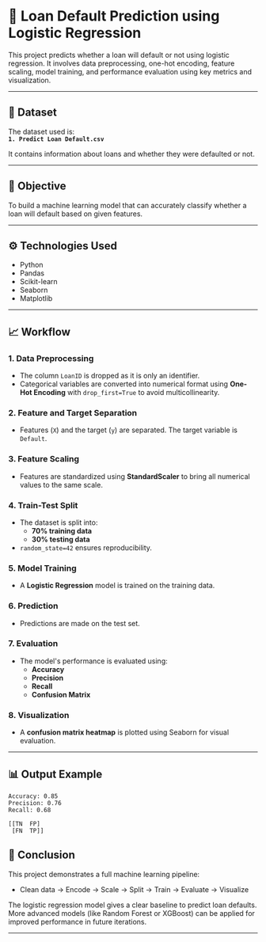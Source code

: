 # 🏦 Loan Default Prediction using Logistic Regression

This project predicts whether a loan will default or not using logistic regression. It involves data preprocessing, one-hot encoding, feature scaling, model training, and performance evaluation using key metrics and visualization.

---

## 📂 Dataset

The dataset used is:  
**`1. Predict Loan Default.csv`**

It contains information about loans and whether they were defaulted or not.

---

## 🧠 Objective

To build a machine learning model that can accurately classify whether a loan will default based on given features.

---

## ⚙️ Technologies Used

- Python
- Pandas
- Scikit-learn
- Seaborn
- Matplotlib

---

## 📈 Workflow

### 1. **Data Preprocessing**
- The column `LoanID` is dropped as it is only an identifier.
- Categorical variables are converted into numerical format using **One-Hot Encoding** with `drop_first=True` to avoid multicollinearity.

### 2. **Feature and Target Separation**
- Features (`X`) and the target (`y`) are separated. The target variable is `Default`.

### 3. **Feature Scaling**
- Features are standardized using **StandardScaler** to bring all numerical values to the same scale.

### 4. **Train-Test Split**
- The dataset is split into:
  - **70% training data**
  - **30% testing data**
- `random_state=42` ensures reproducibility.

### 5. **Model Training**
- A **Logistic Regression** model is trained on the training data.

### 6. **Prediction**
- Predictions are made on the test set.

### 7. **Evaluation**
- The model's performance is evaluated using:
  - **Accuracy**
  - **Precision**
  - **Recall**
  - **Confusion Matrix**

### 8. **Visualization**
- A **confusion matrix heatmap** is plotted using Seaborn for visual evaluation.

---

## 📊 Output Example

```text
Accuracy: 0.85
Precision: 0.76
Recall: 0.68

[[TN  FP]
 [FN  TP]]
```

## 📝 Conclusion

This project demonstrates a full machine learning pipeline:

-   Clean data → Encode → Scale → Split → Train → Evaluate → Visualize
    

The logistic regression model gives a clear baseline to predict loan defaults. More advanced models (like Random Forest or XGBoost) can be applied for improved performance in future iterations.

----------

